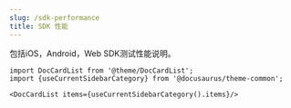 ```yaml
---
slug: /sdk-performance
title: SDK 性能
---
```


包括iOS，Android，Web SDK测试性能说明。


```mdx-code-block
import DocCardList from '@theme/DocCardList';
import {useCurrentSidebarCategory} from '@docusaurus/theme-common';

<DocCardList items={useCurrentSidebarCategory().items}/>
```
